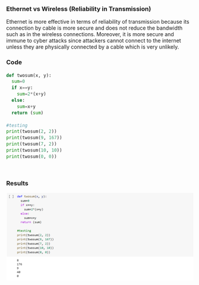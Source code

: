 ### Ethernet vs Wireless (Reliability in Transmission)
Ethernet is more effective in terms of reliability of transmission because its connection by cable is more secure and does not reduce the bandwidth such as in the wireless connections. Moreover, it is more secure and immune to cyber attacks since attackers cannot connect to the internet unless they are physically connected by a cable which is very unlikely.

### Code
```py
def twosum(x, y):
  sum=0
  if x==y:
    sum=2*(x+y)
  else:
    sum=x+y
  return (sum)

#testing
print(twosum(2, 2))
print(twosum(9, 167))
print(twosum(7, 2))
print(twosum(10, 10))
print(twosum(0, 0))
``` 
<br>

### Results
![alt text](code1.png) <br>
